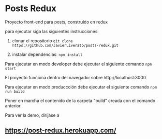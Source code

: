 # Posts Redux

Proyecto front-end para posts, construído en redux

para ejecutar siga las siguientes instrucciones:

1. clonar el repositorio `git clone https://github.com/JavierLiverato/posts-redux.git`

2. instalar dependencias: 
`npm install`

Para ejecutar en modo developer debe ejecutar el siguiente comando
`npm start`

El proyecto funciona dentro del navegador sobre http://localhost:3000

Para ejecutar en modo produccción debe ejecutar el siguiente comando
`npm run build`

Poner en marcha el contenido de la carpeta "build" creada con el comando anterior

Para ver la demo, diríjase a 
## https://post-redux.herokuapp.com/
